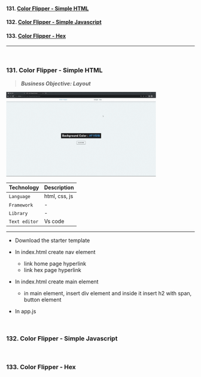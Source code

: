 #### 131. [Color Flipper - Simple HTML](#131)

#### 132. [Color Flipper - Simple Javascript](#132)

#### 133. [Color Flipper - Hex](#133)

---

<br>

### 131. Color Flipper - Simple HTML<a id="131"></a>

> **_Business Objective: Layout_**

<img src="notes/app.gif" width="400">

| Technology    | Description   |
| ------------- | ------------- |
| `Language`    | html, css, js |
| `Framework`   | -             |
| `Library`     | -             |
| `Text editor` | Vs code       |

---

- Download the starter template
- In index.html create nav element
  - link home page hyperlink
  - link hex page hyperlink
- In index.html create main element

  - in main element, insert div element and inside it insert h2 with span, button element

- In app.js

<br>

### 132. Color Flipper - Simple Javascript<a id="132"></a>

<br>

### 133. Color Flipper - Hex<a id="133"></a>

<br>
